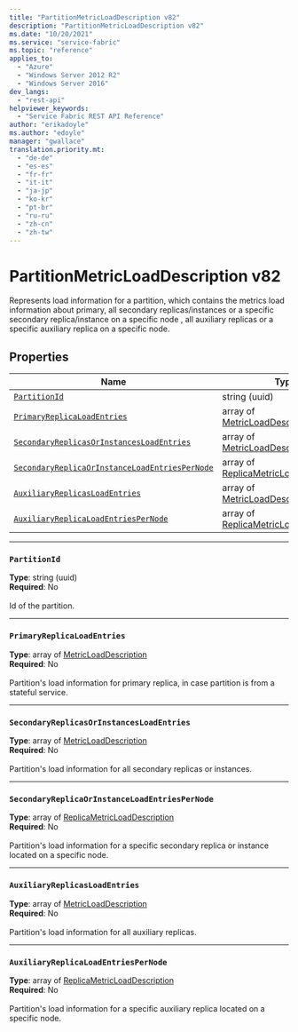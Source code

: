 ```yaml
---
title: "PartitionMetricLoadDescription v82"
description: "PartitionMetricLoadDescription v82"
ms.date: "10/20/2021"
ms.service: "service-fabric"
ms.topic: "reference"
applies_to: 
  - "Azure"
  - "Windows Server 2012 R2"
  - "Windows Server 2016"
dev_langs: 
  - "rest-api"
helpviewer_keywords: 
  - "Service Fabric REST API Reference"
author: "erikadoyle"
ms.author: "edoyle"
manager: "gwallace"
translation.priority.mt: 
  - "de-de"
  - "es-es"
  - "fr-fr"
  - "it-it"
  - "ja-jp"
  - "ko-kr"
  - "pt-br"
  - "ru-ru"
  - "zh-cn"
  - "zh-tw"
---
```

# PartitionMetricLoadDescription v82

Represents load information for a partition, which contains the metrics load information about primary, all secondary replicas/instances or a specific secondary replica/instance on a specific node , all auxiliary replicas or a specific auxiliary replica on a specific node.


## Properties
| Name | Type | Required |
| --- | --- | --- |
| [`PartitionId`](#partitionid) | string (uuid) | No |
| [`PrimaryReplicaLoadEntries`](#primaryreplicaloadentries) | array of [MetricLoadDescription](sfclient-v82-model-metricloaddescription.md) | No |
| [`SecondaryReplicasOrInstancesLoadEntries`](#secondaryreplicasorinstancesloadentries) | array of [MetricLoadDescription](sfclient-v82-model-metricloaddescription.md) | No |
| [`SecondaryReplicaOrInstanceLoadEntriesPerNode`](#secondaryreplicaorinstanceloadentriespernode) | array of [ReplicaMetricLoadDescription](sfclient-v82-model-replicametricloaddescription.md) | No |
| [`AuxiliaryReplicasLoadEntries`](#auxiliaryreplicasloadentries) | array of [MetricLoadDescription](sfclient-v82-model-metricloaddescription.md) | No |
| [`AuxiliaryReplicaLoadEntriesPerNode`](#auxiliaryreplicaloadentriespernode) | array of [ReplicaMetricLoadDescription](sfclient-v82-model-replicametricloaddescription.md) | No |

____
### `PartitionId`
__Type__: string (uuid) <br/>
__Required__: No<br/>
<br/>
Id of the partition.

____
### `PrimaryReplicaLoadEntries`
__Type__: array of [MetricLoadDescription](sfclient-v82-model-metricloaddescription.md) <br/>
__Required__: No<br/>
<br/>
Partition's load information for primary replica, in case partition is from a stateful service.


____
### `SecondaryReplicasOrInstancesLoadEntries`
__Type__: array of [MetricLoadDescription](sfclient-v82-model-metricloaddescription.md) <br/>
__Required__: No<br/>
<br/>
Partition's load information for all secondary replicas or instances.


____
### `SecondaryReplicaOrInstanceLoadEntriesPerNode`
__Type__: array of [ReplicaMetricLoadDescription](sfclient-v82-model-replicametricloaddescription.md) <br/>
__Required__: No<br/>
<br/>
Partition's load information for a specific secondary replica or instance located on a specific node.


____
### `AuxiliaryReplicasLoadEntries`
__Type__: array of [MetricLoadDescription](sfclient-v82-model-metricloaddescription.md) <br/>
__Required__: No<br/>
<br/>
Partition's load information for all auxiliary replicas.


____
### `AuxiliaryReplicaLoadEntriesPerNode`
__Type__: array of [ReplicaMetricLoadDescription](sfclient-v82-model-replicametricloaddescription.md) <br/>
__Required__: No<br/>
<br/>
Partition's load information for a specific auxiliary replica located on a specific node.

